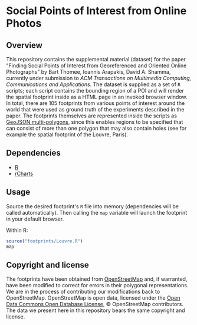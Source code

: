 # Social Points of Interest from Online Photos #

## Overview ##

This repository contains the supplemental material (dataset) for the
paper "Finding Social Points of Interest from Georeferenced and
Oriented Online Photographs" by Bart Thomee, Ioannis Arapakis, David
A. Shamma, currently under submission to _ACM Transactions on
Multimedia Computing, Communications and Applications_. The dataset is
supplied as a set of ```R``` scripts; each script contains the
bounding region of a POI and will render the spatial footprint inside
as a HTML page in an invoked browser window. In total, there are 105
footprints from various points of interest around the world that were
used as ground truth of the experiments described in the paper.  The
footprints themselves are represented inside the scripts as
[GeoJSON multi-polygons][1], since this enables regions to be
specified that can consist of more than one polygon that may also
contain holes (see for example the spatial footprint of the Louvre,
Paris).

## Dependencies ##

* [R][2]
* [rCharts][3]

## Usage ##

Source the desired footprint's ```R``` file into memory (dependencies
will be called automatically).  Then calling the ```map``` variable
will launch the footprint in your default browser.

Within R:

```R
source("footprints/Louvre.R")
map
```

## Copyright and license ##

The footprints have been obtained from [OpenStreetMap][4] and, if
warranted, have been modified to correct for errors in their polygonal
representations. We are in the process of contributing our
modifications back to OpenStreetMap. OpenStreetMap is open data,
licensed under the [Open Data Commons Open Database License][5],
&copy; OpenStreetMap contributors. The data we present here in this
repository bears the same copyright and license.

[1]: http://geojson.org/geojson-spec.html
[2]: http://www.r-project.org/
[3]: https://ramnathv.github.io/rCharts/
[4]: http://www.openstreetmap.org/
[5]: http://opendatacommons.org/licenses/odbl/1.0/
